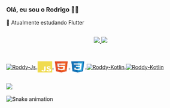 ### Olá, eu sou o Rodrigo 🐱‍👤


🌱 Atualmente estudando Flutter

##

<div align="center">
  <a href="https://github.com/RodrigoBatista27/">
  <img height="180em" src="https://github-readme-stats.vercel.app/api?username=RodrigoBatista27&show_icons=true&theme=dracula&include_all_commits=true&count_private=true"/>
  <img height="180em" src="https://github-readme-stats.vercel.app/api/top-langs/?username=RodrigoBatista27&layout=compact&langs_count=7&theme=dracula"/>
</div>
  
  ##
  
  <div style="display: inline_block"><br>
      <img align="center" alt="Roddy-Js" height="30" width="40" src="https://cdn.jsdelivr.net/gh/devicons/devicon/icons/php/php-plain.svg">
            
          
  <img align="center" alt="Roddy-Js" height="30" width="40" src="https://raw.githubusercontent.com/devicons/devicon/master/icons/javascript/javascript-plain.svg">
  <!-- <img align="center" alt="Roddy-React" height="30" width="40" src="https://raw.githubusercontent.com/devicons/devicon/master/icons/react/react-original.svg"> -->
  <img align="center" alt="Roddy-HTML" height="30" width="40" src="https://raw.githubusercontent.com/devicons/devicon/master/icons/html5/html5-original.svg">
  <img align="center" alt="Roddy-CSS" height="30" width="40" src="https://raw.githubusercontent.com/devicons/devicon/master/icons/css3/css3-original.svg">
  <img align="center" alt="Roddy-Kotlin" height="30" witdth="40" src="https://cdn.jsdelivr.net/gh/devicons/devicon/icons/kotlin/kotlin-original.svg">
  <img align="center" alt="Roddy-Kotlin" height="30" witdth="40" src="https://cdn.jsdelivr.net/gh/devicons/devicon/icons/flutter/flutter-original.svg">
</div>
  
  ##
  
  <div>
  <a href="https://www.linkedin.com/in/rodrigo-da-silva-batista/"><img src="https://img.shields.io/badge/LinkedIn-0077B5?style=for-the-badge&logo=linkedin&logoColor=white" target="_blank"></a>
  </div>
  
 ![Snake animation](https://github.com/RodrigoBatista27/RodrigoBatista27/blob/output/github-contribution-grid-snake.svg)
